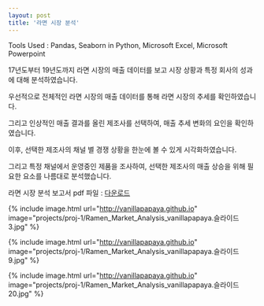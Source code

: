 ```yaml
---
layout: post
title: '라면 시장 분석'
---
```

   

Tools Used : Pandas, Seaborn in Python, Microsoft Excel, Microsoft Powerpoint
   
17년도부터 19년도까지 라면 시장의 매출 데이터를 보고 시장 상황과 특정 회사의 성과에 대해 분석하였습니다.   
   
우선적으로 전체적인 라면 시장의 매출 데이터를 통해 라면 시장의 추세를 확인하였습니다.   
   
그리고 인상적인 매출 결과를 올린 제조사를 선택하여, 매출 추세 변화의 요인을 확인하였습니다.   
   
이후, 선택한 제조사의 채널 별 경쟁 상황을 한눈에 볼 수 있게 시각화하였습니다.   
   
그리고 특정 채널에서 운영중인 제품을 조사하여, 선택한 제조사의 매출 상승을 위해 필요한 요소를 나름대로 분석했습니다.   
   
라면 시장 분석 보고서 pdf 파일 : [다운로드][pdflink]
   
   
{% include image.html url="http://vanillapapaya.github.io" image="projects/proj-1/Ramen_Market_Analysis_vanillapapaya.슬라이드3.jpg" %}
   
{% include image.html url="http://vanillapapaya.github.io" image="projects/proj-1/Ramen_Market_Analysis_vanillapapaya.슬라이드9.jpg" %}
   
{% include image.html url="http://vanillapapaya.github.io" image="projects/proj-1/Ramen_Market_Analysis_vanillapapaya.슬라이드20.jpg" %}
   

[pdflink]: projects/proj-1/Ramen_Market_Analysis_vanillapapaya.pdf